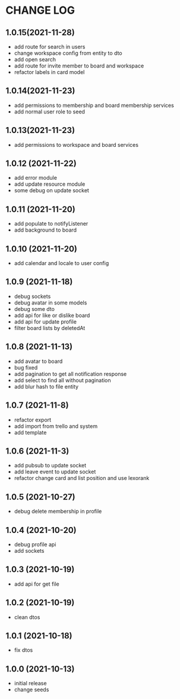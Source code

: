 # CHANGE LOG

## 1.0.15(2021-11-28)

- add route for search in users
- change workspace config from entity to dto
- add open search
- add route for invite member to board and workspace
- refactor labels in card model

## 1.0.14(2021-11-23)

- add permissions to membership and board membership services
- add normal user role to seed

## 1.0.13(2021-11-23)

- add permissions to workspace and board services

## 1.0.12 (2021-11-22)

- add error module
- add update resource module
- some debug on update socket

## 1.0.11 (2021-11-20)

- add populate to notifyListener
- add background to board

## 1.0.10 (2021-11-20)

- add calendar and locale to user config

## 1.0.9 (2021-11-18)

- debug sockets
- debug avatar in some models
- debug some dto
- add api for like or dislike board
- add api for update profile
- filter board lists by deletedAt

## 1.0.8 (2021-11-13)

- add avatar to board
- bug fixed
- add pagination to get all notification response
- add select to find all without pagination
- add blur hash to file entity

## 1.0.7 (2021-11-8)

- refactor export
- add import from trello and system
- add template

## 1.0.6 (2021-11-3)

- add pubsub to update socket
- add leave event to update socket
- refactor change card and list position and use lexorank

## 1.0.5 (2021-10-27)

- debug delete membership in profile

## 1.0.4 (2021-10-20)

- debug profile api
- add sockets

## 1.0.3 (2021-10-19)

- add api for get file

## 1.0.2 (2021-10-19)

- clean dtos

## 1.0.1 (2021-10-18)

- fix dtos

## 1.0.0 (2021-10-13)

- initial release
- change seeds
